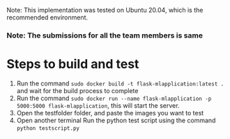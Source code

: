 Note: This implementation was tested on Ubuntu 20.04, which is the recommended environment.

### Note: The submissions for all the team members is same


# Steps to build and test
1. Run the command ```sudo docker build -t flask-mlapplication:latest .``` and wait for the build process to complete
2. Run the command ```sudo docker run --name flask-mlapplication -p 5000:5000 flask-mlapplication```, this will start the server.
3. Open the testfolder folder, and paste the images you want to test
4. Open another terminal Run the python test script using the command ```python testscript.py```
